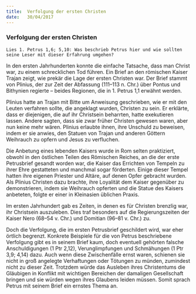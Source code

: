 ```yaml
---
title:  Verfolgung der ersten Christen
date:   30/04/2017
---
```


### Verfolgung der ersten Christen 

`Lies 1. Petrus 1,6; 5,10: Was beschrieb Petrus hier und wie sollten seine Leser mit dieser Erfahrung umgehen?` 

In den ersten Jahrhunderten konnte die einfache Tatsache, dass man Christ war, zu einem schrecklichen Tod führen. Ein Brief an den römischen Kaiser Trajan zeigt, wie prekär die Lage der ersten Christen war. Der Brief stammt von Plinius, der zur Zeit der Abfassung (111–113 n. Chr.) über Pontus und Bithynien regierte – beides Regionen, die in 1. Petrus 1,1 erwähnt werden. 

Plinius hatte an Trajan mit Bitte um Anweisung geschrieben, wie er mit den Leuten verfahren sollte, die angeklagt wurden, Christen zu sein. Er erklärte, dass er diejenigen, die auf ihr Christsein beharrten, hatte exekutieren lassen. Andere sagten, dass sie zwar früher Christen gewesen waren, aber nun keine mehr wären. Plinius erlaubte ihnen, ihre Unschuld zu beweisen, indem er sie anwies, den Statuen von Trajan und anderen Göttern Weihrauch zu opfern und Jesus zu verfluchen. 

Die Anbetung eines lebenden Kaisers wurde in Rom selten praktiziert, obwohl in den östlichen Teilen des Römischen Reiches, an die der erste Petrusbrief gesandt worden war, die Kaiser das Errichten von Tempeln zu ihrer Ehre gestatteten und manchmal sogar förderten. Einige dieser Tempel hatten ihre eigenen Priester und Altäre, auf denen Opfer gebracht wurden. Als Plinius Christen dazu brachte, ihre Loyalität dem Kaiser gegenüber zu demonstrieren, indem sie Weihrauch opferten und die Statue des Kaisers anbeteten, folgte er einer in Kleinasien üblichen Praxis. 

Im ersten Jahrhundert gab es Zeiten, in denen es für Christen brenzlig war, ihr Christsein auszuleben. Dies traf besonders auf die Regierungszeiten der Kaiser Nero (68–54 v. Chr.) und Domitian (96–81 v. Chr.) zu. 

Doch die Verfolgung, die im ersten Petrusbrief geschildert wird, war eher örtlich begrenzt. Konkrete Beispiele für die von Petrus beschriebene Verfolgung gibt es in seinem Brief kaum, doch eventuell gehörten falsche Anschuldigungen (1 Ptr 2,12), Verunglimpfungen und Schmähungen (1 Ptr 3,9; 4,14) dazu. Auch wenn diese Zwischenfälle ernst waren, schienen sie nicht in groß angelegte Verhaftungen oder Tötungen zu münden, zumindest nicht zu dieser Zeit. Trotzdem würde das Ausleben ihres Christentums die Gläubigen in Konflikt mit wichtigen Bereichen der damaligen Gesellschaft bringen und sie würden wegen ihres Glaubens leiden müssen. Somit sprach Petrus mit seinem Brief ein ernstes Thema an. 

